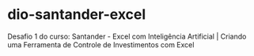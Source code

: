 # dio-santander-excel
Desafio 1 do curso: Santander - Excel com Inteligência Artificial | Criando uma Ferramenta de Controle de Investimentos com Excel
